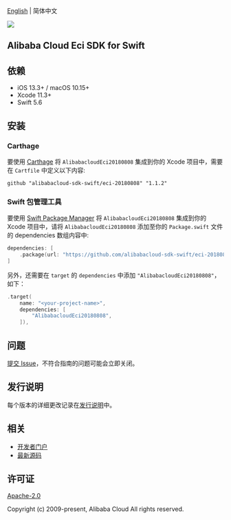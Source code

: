[English](README.md) | 简体中文

![](https://aliyunsdk-pages.alicdn.com/icons/AlibabaCloud.svg)

## Alibaba Cloud Eci SDK for Swift

## 依赖

- iOS 13.3+ / macOS 10.15+
- Xcode 11.3+
- Swift 5.6

## 安装

### Carthage

要使用 [Carthage](https://github.com/Carthage/Carthage) 将 `AlibabacloudEci20180808` 集成到你的 Xcode 项目中，需要在 `Cartfile` 中定义以下内容:

```ogdl
github "alibabacloud-sdk-swift/eci-20180808" "1.1.2"
```

### Swift 包管理工具

要使用 [Swift Package Manager](https://swift.org/package-manager/) 将 `AlibabacloudEci20180808` 集成到你的 Xcode 项目中，请将 `AlibabacloudEci20180808` 添加至你的 `Package.swift` 文件的 dependencies 数组内容中:

```swift
dependencies: [
    .package(url: "https://github.com/alibabacloud-sdk-swift/eci-20180808.git", from: "1.1.2")
]
```

另外，还需要在 `target` 的 `dependencies` 中添加 `"AlibabacloudEci20180808"`，如下：

```swift
.target(
    name: "<your-project-name>",
    dependencies: [
        "AlibabacloudEci20180808",
    ]),
```

## 问题

[提交 Issue](https://github.com/alibabacloud-sdk-swift/eci-20180808/issues/new)，不符合指南的问题可能会立即关闭。

## 发行说明

每个版本的详细更改记录在[发行说明](./ChangeLog.txt)中。

## 相关

* [开发者门户](https://next.api.aliyun.com/home)
* [最新源码](https://github.com/alibabacloud-sdk-swift/eci-20180808)

## 许可证

[Apache-2.0](http://www.apache.org/licenses/LICENSE-2.0)

Copyright (c) 2009-present, Alibaba Cloud All rights reserved.
